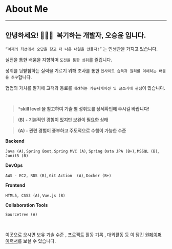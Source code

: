# About Me

---

## 안녕하세요! 🙇🏻‍♂️  복기하는 개발자, **오승윤** 입니다.

`“어제의 최선에서 오답을 찾고 더 나은 내일을 만들자!”` 는 인생관을 가지고 있습니다.

실전을 통한 배움을 지향하며 `도전을 통한 성취`를 즐깁니다.

성취를 뒷받침하는 실력을 기르기 위해 조사를 통한 `인사이트 습득과 원리를 이해하는 배움을 추구`합니다.

협업의 가치를 알기에 고객과 동료를 `배려하는 커뮤니케이션 및 글쓰기에 관심`이 많습니다.

</br>

> ***skill level 을 참고하여 기술 별 성취도를 상세확인해 주시길 바랍니다!**
> 

> **(B) - 기본적인 경험이 있지만 보완이 필요한 상태**
> 

> **(A) - 관련 경험이 풍부하고 주도적으로 수행이 가능한 수준**
> 

**Backend**

`Java (A)`,  `Spring Boot`,  `Spring MVC (A)`,  `Spring Data JPA (B+)`,  `MSSQL (B)`,  `Junit5 (B)`

**DevOps**

`AWS - EC2, RDS (B)`, `Git Action  (A)`, `Docker (B+)`

**Frontend**

`HTML5, CSS3 (A)`, `Vue.js (B)`

**Collaboration Tools**

`Sourcetree (A)`

</br>

이곳으로 오시면 보유 기술 수준 , 프로젝트 활동 기록 , 대외활동 등 이 담긴 [원페이퍼 이력서](https://www.notion.so/a123b87b33c54a40ac6f54b296f5f8a9)를 보실 수 있습니다.
